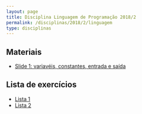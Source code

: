 ```yaml
---
layout: page
title: Disciplina Linguagem de Programação 2018/2
permalink: /disciplinas/2018/2/linguagem
type: disciplinas
---
```


## Materiais
* [Slide 1: variavéis, constantes, entrada e saída](https://marcoaugustoandrade.github.io/linguagem-c/1-introducao.html)

## Lista de exercícios
* [Lista 1](https://github.com/marcoinf/marcoinf.github.io/raw/master/downloads/lista-1.pdf)
* [Lista 2](https://github.com/marcoinf/marcoinf.github.io/raw/master/downloads/lista-2.pdf)

